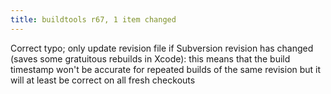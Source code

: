 ```yaml
---
title: buildtools r67, 1 item changed
---
```


Correct typo; only update revision file if Subversion revision has changed (saves some gratuitous rebuilds in Xcode): this means that the build timestamp won't be accurate for repeated builds of the same revision but it will at least be correct on all fresh checkouts
